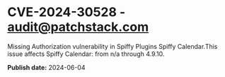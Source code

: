 # CVE-2024-30528 - audit@patchstack.com

Missing Authorization vulnerability in Spiffy Plugins Spiffy Calendar.This issue affects Spiffy Calendar: from n/a through 4.9.10.

**Publish date:** 2024-06-04
